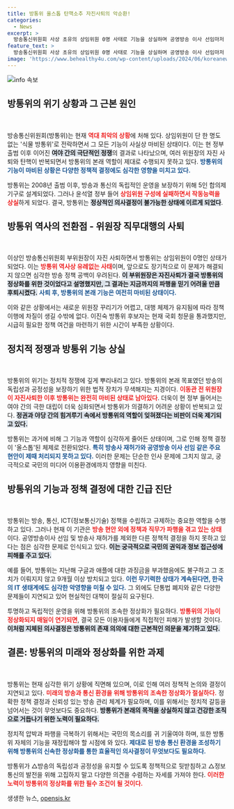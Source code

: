 ```yaml
---
title: 방통위 올스톱 탄핵소추 자진사퇴의 악순환!
categories:
  - News
excerpt: >
  방송통신위원회 사상 초유의 상임위원 0명 사태로 기능을 상실하며 공영방송 이사 선임마저 파행을 겪고 있다. 정부와 여야의 정쟁이 극단으로 치닫으면서 위원회는 본연의 역할을 잃었다. 지체된 정책 결정은 산업의 위기를 초래할 수 있다.
feature_text: >
  방송통신위원회 사상 초유의 상임위원 0명 사태로 기능을 상실하며 공영방송 이사 선임마저 파행을 겪고 있다. 정부와 여야의 정쟁이 극단으로 치닫으면서 위원회는 본연의 역할을 잃었다. 지체된 정책 결정은 산업의 위기를 초래할 수 있다.
image: 'https://www.behealthy4u.com/wp-content/uploads/2024/06/koreanews.jpg'
---
```


<p><img src="https://www.behealthy4u.com/wp-content/uploads/2024/06/koreanews.jpg" alt="info 속보" /></p>

<h2 data-ke-size="size26">방통위의 위기 상황과 그 근본 원인</h2>

<p data-ke-size="size16">&nbsp;</p>

<p>방송통신위원회(방통위)는 현재 <b><span style="color: #ee2323;">역대 최악의 상황</span></b>에 처해 있다. 상임위원이 단 한 명도 없는 '식물 방통위'로 전락하면서 그 모든 기능이 사실상 마비된 상태이다. 이는 현 정부 출범 이후 이어진 <b><span style="background-color: #21538527;">여야 간의 극단적인 정쟁</span></b>의 결과로 나타났으며, 여러 위원장의 자진 사퇴와 탄핵이 반복되면서 방통위의 본래 역할이 제대로 수행되지 못하고 있다. <b><span style="color: #1a5490;">방통위의 기능이 마비된 상황은 다양한 정책적 결정에도 심각한 영향을 미치고 있다.</span></b></p>

<p>방통위는 2008년 출범 이후, 방송과 통신의 독립적인 운영을 보장하기 위해 5인 합의제 기구로 설계되었다. 그러나 윤석열 정부 들어 <b><span style="color: #ee2323;">상임위원 구성에 실패하면서 작동능력을 상실</span></b>하게 되었다. 결국, 방통위는 <b><span style="background-color: #21538527;">정상적인 의사결정이 불가능한 상태에 이르게 되었다</span></b>.</p>

<h2 data-ke-size="size26">방통위 역사의 전환점 - 위원장 직무대행의 사퇴</h2>

<p data-ke-size="size16">&nbsp;</p>

<p>이상인 방송통신위원회 부위원장이 자진 사퇴하면서 방통위는 상임위원이 0명인 상태가 되었다. 이는 <b><span style="color: #ee2323;">방통위 역사상 유례없는 사태</span></b>이며, 앞으로도 장기적으로 이 문제가 해결되지 않으면 심각한 방송 정책 공백이 우려된다. <b><span style="background-color: #21538527;">이 부위원장은 자진사퇴가 결국 방통위의 정상화를 위한 것이었다고 설명했지만, 그 결과는 지금까지의 파행을 믿기 어려울 만큼 후퇴시켰다.</span></b> <b><span style="color: #1a5490;">사퇴 후, 방통위의 본래 기능은 여전히 마비된 상태이다.</span></b></p>

<p>이와 같은 상황에서는 새로운 위원장 꾸리기가 어렵고, 대행 체제가 유지됨에 따라 정책 이행에 차질이 생길 수밖에 없다. 이진숙 방통위 후보자는 현재 국회 청문을 통과했지만, 시급히 필요한 정책 여건을 마련하기 위한 시간이 부족한 상황이다.</p>

<h2 data-ke-size="size26">정치적 정쟁과 방통위 기능 상실</h2>

<p data-ke-size="size16">&nbsp;</p>

<p>방통위의 위기는 정치적 정쟁에 깊게 뿌리내리고 있다. 방통위의 본래 목표였던 방송의 독립성과 공정성을 보장하기 위한 법적 장치가 무색해지는 지경이다. <b><span style="color: #ee2323;">이동관 전 위원장이 자진사퇴한 이후 방통위는 완전히 마비된 상태로 남아있다</span></b>. 더욱이 현 정부 들어서는 여야 간의 극한 대립이 더욱 심화되면서 방통위가 의결하기 어려운 상황이 반복되고 있다. <b><span style="background-color: #21538527;">정권과 야당 간의 힘겨루기 속에서 방통위의 역할이 잊혀졌다는 비판이 더욱 제기되고 있다.</span></b></p>

<p>방통위는 과거에 비해 그 기능과 역할이 심각하게 줄어든 상태이며, 그로 인해 정책 결정이 '올스톱'된 체제로 전환되었다. <b><span style="color: #1a5490;">특히 방송사 재허가와 공영방송 이사 선임 같은 주요 현안이 제때 처리되지 못하고 있다.</span></b> 이러한 문제는 단순한 인사 문제에 그치지 않고, 궁극적으로 국민의 미디어 이용환경에까지 영향을 미친다.</p>

<h2 data-ke-size="size26">방통위의 기능과 정책 결정에 대한 긴급 진단</h2>

<p data-ke-size="size16">&nbsp;</p>

<p>방통위는 방송, 통신, ICT(정보통신기술) 정책을 수립하고 규제하는 중요한 역할을 수행하고 있다. 그러나 현재 이 기관은 <b><span style="color: #ee2323;">방송 현안 외에 정책과 직무가 파행을 겪고 있는 상태</span></b>이다. 공영방송이사 선임 및 방송사 재허가를 제외한 다른 정책적 결정을 하지 못하고 있다는 점은 심각한 문제로 인식되고 있다. <b><span style="background-color: #21538527;">이는 궁극적으로 국민의 권익과 정보 접근성에 피해를 주고 있다.</span></b></p>

<p>예를 들어, 방통위는 지난해 구글과 애플에 대한 과징금을 부과했음에도 불구하고 그 조치가 이뤄지지 않고 9개월 이상 방치되고 있다. <b><span style="color: #1a5490;">이런 무기력한 상태가 계속된다면, 한국의 IT 생태계에도 심각한 악영향을 미칠 수 있다.</span></b> 그 외에도 단통법 폐지와 같은 다양한 문제들이 지연되고 있어 현실적인 대책이 절실히 요구된다.</p>

<p>투명하고 독립적인 운영을 위해 방통위의 조속한 정상화가 필요하다. <b><span style="color: #ee2323;">방통위의 기능이 정상화되지 매일이 연기되면</span></b>, 결국 모든 이용자들에게 직접적인 피해가 발생할 것이다. <b><span style="background-color: #21538527;">이처럼 지체된 의사결정은 방통위의 존재 의의에 대한 근본적인 의문을 제기하고 있다.</span></b></p>

<h2 data-ke-size="size26">결론: 방통위의 미래와 정상화를 위한 과제</h2>

<p data-ke-size="size16">&nbsp;</p>

<p>방통위는 현재 심각한 위기 상황에 직면해 있으며, 이로 인해 여러 정책적 논의와 결정이 지연되고 있다. <b><span style="color: #ee2323;">미래의 방송과 통신 환경을 위해 방통위의 조속한 정상화가 절실하다.</span></b> 정확한 정책 결정과 신뢰성 있는 방송 관리 체계가 필요하며, 이를 위해서는 정치적 갈등을 넘어서는 것이 무엇보다도 중요하다. <b><span style="background-color: #21538527;">방통위가 본래의 목적을 상실하지 않고 건강한 조직으로 거듭나기 위한 노력이 필요하다.</span></b></p>

<p>정치적 압박과 파행을 극복하기 위해서는 국민의 목소리를 귀 기울여야 하며, 또한 방통위 자체의 기능을 재정립해야 할 시점에 와 있다. <b><span style="color: #1a5490;">제대로 된 방송 통신 환경을 조성하기 위해 방통위의 신속한 정상화를 통한 효율적인 의사결정이 무엇보다도 필요하다.</span></b> </p>

<p>방통위가 △방송의 독립성과 공정성을 유지할 수 있도록 정책적으로 뒷받침하고 △정보통신의 발전을 위해 고집하지 말고 다양한 의견을 수렴하는 자세를 가져야 한다. <b><span style="color: #ee2323;">이러한 노력이 방통위의 정상화를 위한 필수 조건이 될 것이다.</span></b></p>
생생한 뉴스, <a href="https://opensis.kr" rel="dofollow">opensis.kr</a>



